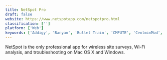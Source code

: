 ```yaml
---
title: NetSpot Pro
draft: false 
website: https://www.netspotapp.com/netspotpro.html
classification: ['']
platform: ['Web']
keywords: ['Addigy', 'Banyan', 'Bullet Train', 'CMPUTE', 'CentminMod', 'Cloudwith.me.me', 'DB-IP', 'IBM DataPower Gateway', 'InProd', 'ObjectiveFS', 'Obsidian Scheduler', 'Pilvi', 'RISC CloudScape', 'RackWare', 'SaasWatch', 'TreeSize', 'VAddy', 'VPSSIM']
---
```

NetSpot is the only professional app for wireless site surveys, Wi-Fi analysis, and troubleshooting on Mac OS X and Windows.
